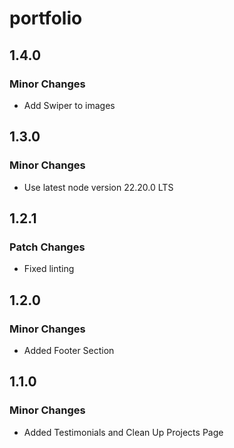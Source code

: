 # portfolio

## 1.4.0

### Minor Changes

- Add Swiper to images

## 1.3.0

### Minor Changes

- Use latest node version 22.20.0 LTS

## 1.2.1

### Patch Changes

- Fixed linting

## 1.2.0

### Minor Changes

- Added Footer Section

## 1.1.0

### Minor Changes

- Added Testimonials and Clean Up Projects Page
